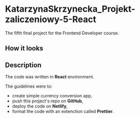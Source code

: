 # KatarzynaSkrzynecka_Projekt-zaliczeniowy-5-React

The fifth final project for the Frontend Developer course.

## How it looks

<!-- [The current look of the project at Netlify.](https://kat-skrzynecka-projekt-zaliczeniowy-4.netlify.app/) -->

<!-- ![Main page screenshot 1](/assets/screenshot1.jpg)
![Main page screenshot 2](/assets/screenshot2.jpg)
![Main page screenshot 3](/assets/screenshot3.jpg) -->

## Description

The code was written in **React** environment.

The guidelines were to:

- create simple currency conversion app,
- push this project's repo on **GitHub**,
- deploy the code on **Netlify**,
- format the code with an extenction called **Prettier**.
